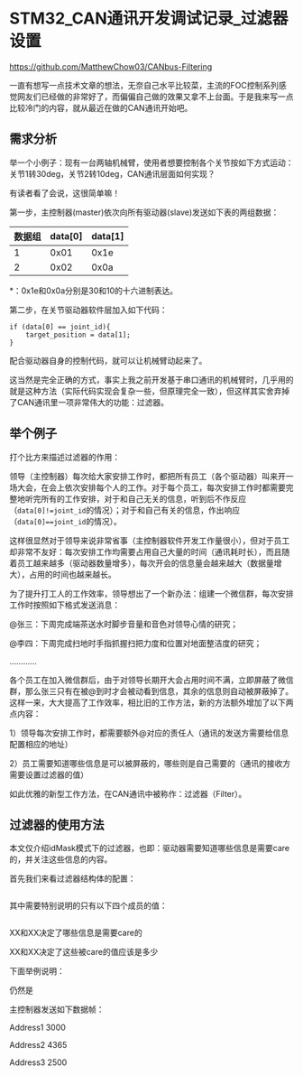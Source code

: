 # STM32_CAN通讯开发调试记录_过滤器设置

https://github.com/MatthewChow03/CANbus-Filtering

一直有想写一点技术文章的想法，无奈自己水平比较菜，主流的FOC控制系列感觉网友们已经做的非常好了，而偏偏自己做的效果又拿不上台面。于是我来写一点比较冷门的内容，就从最近在做的CAN通讯开始吧。

## 需求分析

举一个小例子：现有一台两轴机械臂，使用者想要控制各个关节按如下方式运动：关节1转30deg，关节2转10deg，CAN通讯层面如何实现？

有读者看了会说，这很简单嘛！

第一步，主控制器(master)依次向所有驱动器(slave)发送如下表的两组数据：

| 数据组 | data[0] | data[1] |
| ------ | ------- | ------- |
| 1      | 0x01    | 0x1e    |
| 2      | 0x02    | 0x0a    |

*：0x1e和0x0a分别是30和10的十六进制表达。

第二步，在关节驱动器软件层加入如下代码：

```
if (data[0] == joint_id){
	target_position = data[1];
}
```

配合驱动器自身的控制代码，就可以让机械臂动起来了。

这当然是完全正确的方式，事实上我之前开发基于串口通讯的机械臂时，几乎用的就是这种方法（实际代码实现会复杂一些，但原理完全一致），但这样其实舍弃掉了CAN通讯里一项非常伟大的功能：过滤器。

## 举个例子

打个比方来描述过滤器的作用：

领导（主控制器）每次给大家安排工作时，都把所有员工（各个驱动器）叫来开一场大会，在会上依次安排每个人的工作。对于每个员工，每次安排工作时都需要完整地听完所有的工作安排，对于和自己无关的信息，听到后不作反应（`data[0]!=joint_id`的情况）；对于和自己有关的信息，作出响应（`data[0]==joint_id`的情况）。

这样很显然对于领导来说非常省事（主控制器软件开发工作量很小），但对于员工却非常不友好：每次安排工作均需要占用自己大量的时间（通讯耗时长），而且随着员工越来越多（驱动器数量增多），每次开会的信息量会越来越大（数据量增大），占用的时间也越来越长。

为了提升打工人的工作效率，领导想出了一个新办法：组建一个微信群，每次安排工作时按照如下格式发送消息：

@张三：下周完成端茶送水时脚步音量和音色对领导心情的研究；

@李四：下周完成扫地时手指抓握扫把力度和位置对地面整洁度的研究；

…………

各个员工在加入微信群后，由于对领导长期开大会占用时间不满，立即屏蔽了微信群，那么张三只有在被@到时才会被动看到信息，其余的信息则自动被屏蔽掉了。这样一来，大大提高了工作效率，相比旧的工作方法，新的方法额外增加了以下两点内容：

1）领导每次安排工作时，都需要额外@对应的责任人（通讯的发送方需要给信息配置相应的地址）

2）员工需要知道哪些信息是可以被屏蔽的，哪些则是自己需要的（通讯的接收方需要设置过滤器的值）

如此优雅的新型工作方法，在CAN通讯中被称作：过滤器（Filter）。

## 过滤器的使用方法

本文仅介绍idMask模式下的过滤器，也即：驱动器需要知道哪些信息是需要care的，并关注这些信息的内容。

首先我们来看过滤器结构体的配置：

```

```

其中需要特别说明的只有以下四个成员的值：

```

```

XX和XX决定了哪些信息是需要care的

XX和XX决定了这些被care的值应该是多少

下面举例说明：

仍然是



主控制器发送如下数据帧：

Address1 3000

Address2 4365

Address3 2500